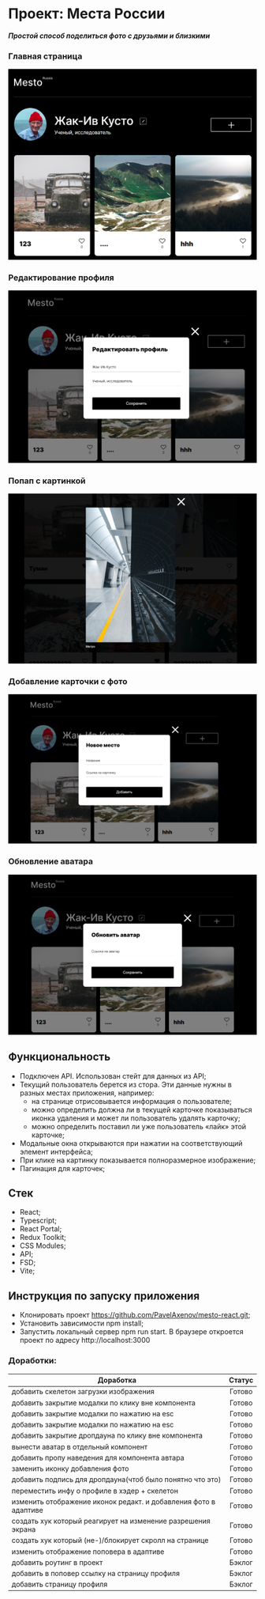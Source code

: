 # Проект: Места России

**_Простой способ поделиться фото с друзьями и близкими_**

### Главная страница
![Главная](https://github.com/PavelAxenov/mesto-react/raw/main/src/images/Scrin_1.png)

### Редактирование профиля
![Профиль](https://github.com/PavelAxenov/mesto-react/raw/main/src/images/profileNew.png)

### Попап с картинкой
![Картинка](https://github.com/PavelAxenov/mesto-react/raw/main/src/images/Metro.png)

### Добавление карточки с фото
![Добавить место](https://github.com/PavelAxenov/mesto-react/raw/main/src/images/newPlace.png)

### Обновление аватара
![Обновить аватар](https://github.com/PavelAxenov/mesto-react/raw/main/src/images/avatar.png)


## Функциональность

* Подключен API. Использован стейт для данных из API;
* Текущий пользователь берется из стора. Эти данные нужны в разных местах приложения, например:
	* на странице отрисовывается информация о пользователе;
	* можно определить должна ли в текущей карточке показываться иконка удаления и может ли пользователь удалять карточку;
	* можно определить поставил ли уже пользователь «лайк» этой карточке;
* Модальные окна открываются при нажатии на соответствующий элемент интерфейса;
* При клике на картинку показывается полноразмерное изображение;
* Пагинация для карточек;

## Стек
* React;
* Typescript;
* React Portal;
* Redux Toolkit;
* CSS Modules;
* API;
* FSD;
* Vite;

## Инструкция по запуску приложения
* Клонировать проект https://github.com/PavelAxenov/mesto-react.git;
* Установить зависимости npm install;
* Запустить локальный сервер npm run start. В браузере откроется проект по адресу http://localhost:3000

### Доработки:

| Доработка                                                        | Статус |
|------------------------------------------------------------------|:------:|
| добавить скелетон загрузки изображения                           | Готово |
| добавить закрытие модалки по клику вне компонента                | Готово |
| добавить закрытие модалки по нажатию на esc                      | Готово |
| добавить закрытие модалки по нажатию на esc                      | Готово |
| добавить закрытие дропдауна по клику вне компонента              | Готово |
| вынести аватар в отдельный компонент                             | Готово |
| добавить пропу наведения для компонента автара                   | Готово |
| заменить иконку добавления фото                                  | Готово |
| добавить подпись для дропдауна(чтоб было понятно что это)        | Готово |
| переместить инфу о профиле в хэдер + скелетон                    | Готово |
| изменить отображение иконок редакт. и добавления фото в адаптиве | Готово |
| создать хук который реагирует на изменение разрешения экрана     | Готово |
| создать хук который (не-)/блокирует скролл на странице           | Готово |
| изменить отображение поповера в адаптиве                         | Готово |
| добавить роутинг в проект                                        | Бэклог |
| добавить в поповер ссылку на страницу профиля                    | Бэклог |
| добавить страницу профиля                                        | Бэклог |